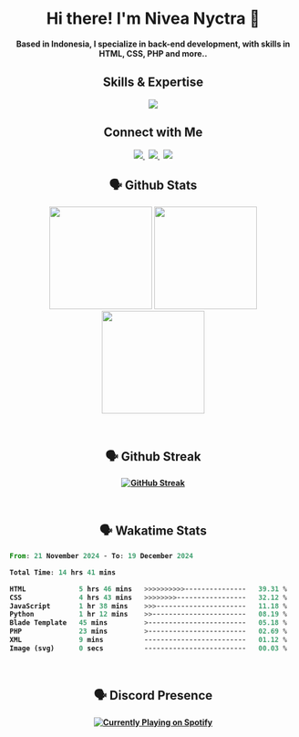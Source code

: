 <h1 align="center"><strong>Hi there! I'm Nivea Nyctra 👋</strong></h1>

<p align="center"><strong>Based in Indonesia, I specialize in back-end development, with skills in HTML, CSS, PHP and more..</strong></p>

<h2 align="center">Skills & Expertise</h2>

<p align=center>

<p align="center">
  <a href="https://sanooj.is-a.dev">
    <img src="https://skillicons.dev/icons?i=bootstrap,mysql,npm,php,laravel,html,md,css,stackoverflow,git,github&perline=12" />
  </a>
</p>

<h2 align="center"><b>Connect with Me</h2>

<p align="center">
  <a href="https://instagram.com/niveanyctra/">
    <img src="https://skillicons.dev/icons?i=instagram" />
  </a>&nbsp;
   <a href="https://discordapp.com/users/477805354865131520">
    <img src="https://skillicons.dev/icons?i=discord" />
  </a>&nbsp;
   <a href="https://twitter.com/niveanyctra">
    <img src="https://skillicons.dev/icons?i=twitter" />
  </a>
</p>

<h2 align="center"><b>🗣️ Github Stats</b></h2>

<div align="center">
  <img height="180em" src="https://github-profile-summary-cards.vercel.app/api/cards/profile-details?username=niveanyctra&theme=dark" />
  <img height="180em" src="https://github-profile-summary-cards.vercel.app/api/cards/most-commit-language?username=niveanyctra&theme=dark"  />
  <img height="180em" src="https://github-readme-stats.vercel.app/api?username=niveanyctra&theme=dark&border_color=303030&border_radius=4"  />
</div>

&nbsp;

<h2 align="center"><b>🗣️ Github Streak</b></h2>
<p align="center">
<a href="https://git.io/streak-stats"><img src="https://streak-stats.demolab.com?user=niveanyctra&theme=github-dark-blue&border_radius=10&card_width=500&background=0E0E0E&border=303030" alt="GitHub Streak" /></a>
</p>
&nbsp;
<h2 align="center"><b>🗣️ Wakatime Stats</b></h2>
<!--START_SECTION:waka-->

```rust
From: 21 November 2024 - To: 19 December 2024

Total Time: 14 hrs 41 mins

HTML             5 hrs 46 mins   >>>>>>>>>>---------------   39.31 %
CSS              4 hrs 43 mins   >>>>>>>>-----------------   32.12 %
JavaScript       1 hr 38 mins    >>>----------------------   11.18 %
Python           1 hr 12 mins    >>-----------------------   08.19 %
Blade Template   45 mins         >------------------------   05.18 %
PHP              23 mins         >------------------------   02.69 %
XML              9 mins          -------------------------   01.12 %
Image (svg)      0 secs          -------------------------   00.03 %
```

<!--END_SECTION:waka-->
<!-- <p align="center">
<img alt="Nivea Nyctra wakatime stats" src="https://github-readme-stats.vercel.app/api/wakatime?username=niveanyctra&theme=dark&border_color=303030" />
</p> -->
&nbsp;
<h2 align="center"><b>🗣️ Discord Presence</b></h2>

<p align="center"><a href="https://discordapp.com/users/477805354865131520"><img align="center" src="https://lanyard.cnrad.dev/api/477805354865131520?showDisplayName=true" alt="Currently Playing on Spotify"></a></p>
<!-- &nbsp;
<h2 align="center">💖 Support 💖</h2>
<p align = "center"><a href="https://www.buymeacoffee.com/niveanyctra"> <img src="https://cdn.buymeacoffee.com/buttons/v2/default-yellow.png" height="50" width="210" alt="Sachu-Settan" /></a></p> -->
